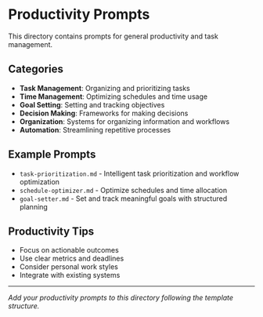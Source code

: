 # Productivity Prompts

This directory contains prompts for general productivity and task management.

## Categories

- **Task Management**: Organizing and prioritizing tasks
- **Time Management**: Optimizing schedules and time usage
- **Goal Setting**: Setting and tracking objectives
- **Decision Making**: Frameworks for making decisions
- **Organization**: Systems for organizing information and workflows
- **Automation**: Streamlining repetitive processes

## Example Prompts

- `task-prioritization.md` - Intelligent task prioritization and workflow optimization
- `schedule-optimizer.md` - Optimize schedules and time allocation
- `goal-setter.md` - Set and track meaningful goals with structured planning

## Productivity Tips

- Focus on actionable outcomes
- Use clear metrics and deadlines
- Consider personal work styles
- Integrate with existing systems

---
*Add your productivity prompts to this directory following the template structure.*
